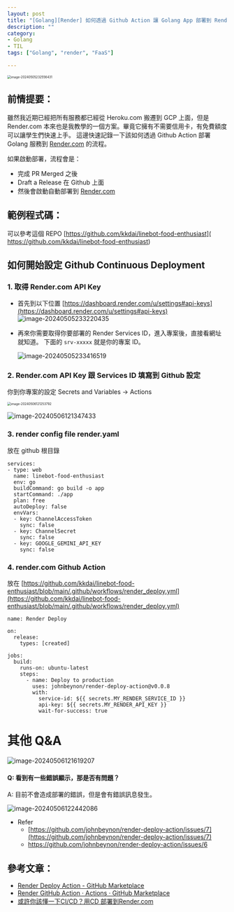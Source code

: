 ```yaml
---
layout: post
title: "[Golang][Render] 如何透過 Github Action 讓 Golang App 部署到 Render.com"
description: ""
category: 
- Golang
- TIL
tags: ["Golang", "render", "FaaS"]

---
```


<img src="../images/2022/image-20240505232556431.png" alt="image-20240505232556431" style="zoom:50%;" />



## 前情提要：

雖然我近期已經把所有服務都已經從 Heroku.com 搬遷到 GCP 上面，但是 Render.com 本來也是我教學的一個方案。畢竟它擁有不需要信用卡，有免費額度可以讓學生們快速上手。 這邊快速記錄一下該如何透過 Github Action 部署 Golang 服務到 [Render.com](https://Render.com) 的流程。

如果啟動部署，流程會是：

- 完成 PR Merged 之後
- Draft a Release 在 Github 上面
- 然後會啟動自動部署到 [Render.com](https://Render.com) 



## 範例程式碼：

可以參考這個 REPO [https://github.com/kkdai/linebot-food-enthusiast]( https://github.com/kkdai/linebot-food-enthusiast)



## 如何開始設定 Github Continuous Deployment

### 1. 取得 Render.com API Key

- 首先到以下位置 [https://dashboard.render.com/u/settings#api-keys](https://dashboard.render.com/u/settings#api-keys)
  ![image-20240505233220435](../images/2022/image-20240505233220435.png)

- 再來你需要取得你要部署的 Render Services ID，進入專案後，直接看網址就知道。 下面的 `srv-xxxxx` 就是你的專案 ID。

  ![image-20240505233416519](../images/2022/image-20240505233416519.png)

  

### 2. Render.com API Key 跟 Services ID 填寫到 Github 設定

你到你專案的設定 Secrets and Variables -> Actions 

<img src="../images/2022/image-20240506121253792.png" alt="image-20240506121253792" style="zoom:50%;" />

![image-20240506121347433](../images/2022/image-20240506121347433.png)



### 3. render config file render.yaml

放在 github 根目錄

```
services:
- type: web
  name: linebot-food-enthusiast
  env: go
  buildCommand: go build -o app
  startCommand: ./app
  plan: free
  autoDeploy: false
  envVars:
  - key: ChannelAccessToken
    sync: false
  - key: ChannelSecret
    sync: false
  - key: GOOGLE_GEMINI_API_KEY
    sync: false
```



### 4. render.com Github Action 

放在 [https://github.com/kkdai/linebot-food-enthusiast/blob/main/.github/workflows/render_deploy.yml](https://github.com/kkdai/linebot-food-enthusiast/blob/main/.github/workflows/render_deploy.yml)

```
name: Render Deploy

on:
  release:
    types: [created]

jobs:
  build:
    runs-on: ubuntu-latest
    steps:
      - name: Deploy to production
        uses: johnbeynon/render-deploy-action@v0.0.8
        with:
          service-id: ${{ secrets.MY_RENDER_SERVICE_ID }}
          api-key: ${{ secrets.MY_RENDER_API_KEY }}
          wait-for-success: true
```



# 其他 Q&A

![image-20240506121619207](../images/2022/image-20240506121619207.png)

#### Q: 看到有一些錯誤顯示，那是否有問題？

A: 目前不會造成部署的錯誤，但是會有錯誤訊息發生。

![image-20240506122442086](../images/2022/image-20240506122442086.png)

- Refer 
  - [https://github.com/johnbeynon/render-deploy-action/issues/7](https://github.com/johnbeynon/render-deploy-action/issues/7)
  - https://github.com/johnbeynon/render-deploy-action/issues/6



## 參考文章：

- [Render Deploy Action - GitHub Marketplace](https://github.com/marketplace/actions/render-deploy-action)
- [Render GitHub Action · Actions · GitHub Marketplace](https://github.com/marketplace/actions/render-github-action)
- [或許你該懂一下CI/CD？用CD 部署到Render.com](https://israynotarray.com/other/20230520/2118016719/)

